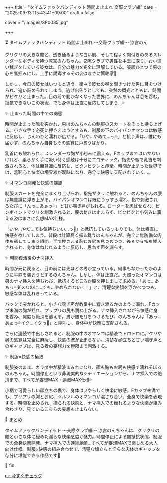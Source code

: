 +++
title = "タイムファックバンディット 時間よ止まれ 交際クラブ編"
date = "2025-09-13T15:43:41+09:00"
draft = false

cover = "/images/SP0035.jpg"

+++



⏳ タイムファックバンディット 時間よ止まれ ～交際クラブ編～ 涼宮のん



クリクリの大きな瞳と、透き通るような白い肌、そして程よく肉付きのあるスレンダーなボディを持つ涼宮のんちゃん。交際クラブで男性を手玉に取り、お小遣い稼ぎをしている彼女は、自分の魅力を完全に理解している。笑顔ひとつで男の心を鷲掴みにし、上手に誘導するその姿はまさに策略家💖



しかし、今日の彼女はいつもと違う。街中で彼女の噂を聞きつけた男に目をつけられ、追い詰められてしまう。逃げ出そうとしても、突然の閃光とともに、時間がピタリと止まった。目の前で動かなくなった世界に、のんちゃんは息を呑む。抵抗できないこの状況、でも身体は正直に反応してしまう…💦



✨ 止まった時間の中での痴態



時間が止まった隙を突かれ、男はのんちゃんの制服のスカートをそっと持ち上げる。小さな手で必死に押さえようとするも、制服の下のパイパンオマンコは敏感に反応し、じんわりと濡れが広がる。「いや…やめて…っ💦」と抗う声は、誰にも届かず、のんちゃん自身もその感覚に戸惑うばかり。



乳首にも触れられ、スレンダーな胸が小刻みに震える。Fカップまではいかないけれど、柔らかく手に吸い付く感触は十分にエロティック。指先や唇で乳首を刺激されると、体は無意識に反応し、ビクンビクンと痙攣。時間が止まった世界では、羞恥心と快楽の境界線が曖昧になり、完全に快感に支配されていく…。



✨ オマンコ開発と快感の螺旋



制服スカートを完全にまくり上げられ、指先がクリに触れると、のんちゃんの腰は無意識に浮き上がる。パイパンオマンコは既にうっすら濡れ、指で刺激されるたびに「んっ…あぁっ💦」と甘い喘ぎ声がもれる。ローターを忍ばせられ、ピンポイントでクリを刺激されると、腰の動きは止まらず、ビクビクと小刻みに震える姿はまさに妄想MAX仕様。



「いや…やだ…でも気持ちいい…っ💖」と抵抗しているつもりでも、体は素直に快感を欲してしまう。普段は計算高く振る舞うのんちゃんが、完全に無防備な肉体を晒してしまう瞬間。手で押さえる胸とお尻を見つめつつ、後ろから指を挿入されると、身体はねじれるように反応し、思わず声を漏らす。



✨ 時間復活後のナマ挿入



時間が元に戻ると、目の前には先ほどの男が立っている。何事もなかったかのように平静を装おうとするのんちゃん。しかし、体は正直だ。火照ったオマンコは男のナマ挿入を待ちわび、抵抗するどころか腰を押し出して求める。「あっ…あぁっ💦ダメなのに…でも…やめられないっ！」と、清楚な笑顔を浮かべつつも、敏感な体は乱れきっている。



バックで突かれると、小さな喘ぎ声が教室中に響き渡るかのように漏れ、Fカップ未満の胸が揺れ、プリプリの尻も跳ね上がる。ナマ挿入されながら快感に身を委ね、何度も絶頂を迎える。男が腰を打ちつけるたび、のんちゃんは「あっ…あぁっ💦イク…イクっ💖」と絶叫し、身体中が快楽に支配される。



さらに連続で中出しされると、制服の中のオマンコは精液でトロトロに。クリや奥の感覚は完全に麻痺し、快感の波が止まらない。清楚な顔立ちと甘い喘ぎ声とのギャップは、見る者の妄想力を極限まで刺激する。



✨ 制服×快感の極致



制服姿のまま、カラダ中が精液まみれになり、顔も胸もお尻も快感で濡れそぼるのんちゃん。時間停止という非現実的なシチュエーションから、ナマ挿入での絶頂まで、すべてが妄想MAX・過激MAX仕様💦



小柄で可愛らしい顔立ちの裏で、身体はいやらしく快楽に敏感。Fカップ未満でも、プリプリの胸とお尻、ツルツルのオマンコが混ざり合い、全身で快楽を表現する。時間を止められ、操られる快感と、ナマ挿入での痺れるような快楽が組み合わさり、見ているこちらの妄想も止まらない。



🎀 まとめ



タイムファックバンディット ～交際クラブ編～ 涼宮のんちゃんは、クリクリの瞳と小さな体に秘めた淫らな快楽感度が魅力。時間停止による無抵抗状態、制服での全身快楽開発、ナマ挿入での連続絶頂…すべてが妄想MAXで楽しめる大人向け仕様。制服×快感の組み合わせで、清楚な顔立ちと淫らな肉体のギャップを存分に堪能できる作品です💖



💖 fin.



[👉 今すぐチェック](https://clear-tv.com/Direct/9290999-290-82844/moviepages/041124_001/index.html)

